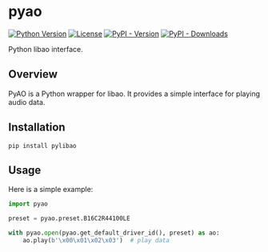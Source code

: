 # pyao
[![Python Version](https://img.shields.io/badge/python-3.6%2B-blue)](https://github.com/NCBM/pyao/releases)
[![License](https://img.shields.io/badge/license-MIT-blue.svg)](https://opensource.org/licenses/MIT)
[![PyPI - Version](https://img.shields.io/pypi/v/pylibao)](https://pypi.org/project/pylibao/)
[![PyPI - Downloads](https://img.shields.io/pypi/dm/pylibao)](https://pypi.org/project/pylibao/)

Python libao interface.

## Overview

PyAO is a Python wrapper for libao. It provides a simple interface for playing audio data.

## Installation

```
pip install pylibao
```

## Usage

Here is a simple example:

```python
import pyao

preset = pyao.preset.B16C2R44100LE

with pyao.open(pyao.get_default_driver_id(), preset) as ao:
    ao.play(b'\x00\x01\x02\x03')  # play data
```
